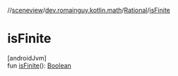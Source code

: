//[sceneview](../../../index.md)/[dev.romainguy.kotlin.math](../index.md)/[Rational](index.md)/[isFinite](is-finite.md)

# isFinite

[androidJvm]\
fun [isFinite](is-finite.md)(): [Boolean](https://kotlinlang.org/api/latest/jvm/stdlib/kotlin/-boolean/index.html)
